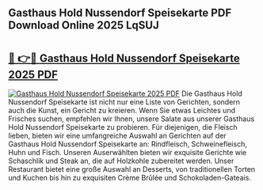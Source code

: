 ## Gasthaus Hold Nussendorf Speisekarte PDF Download Online 2025 LqSUJ

# <h2><a href="http://gc9eye1.nevu.top/?p=Gasthaus+Hold+Nussendorf+Speisekarte">🔗 👉🔴 Gasthaus Hold Nussendorf Speisekarte 2025 PDF</a></h2>

[![Gasthaus Hold Nussendorf Speisekarte 2025 PDF](https://i.imgur.com/dBaPXMq.png)](http://gc9eye1.nevu.top/?p=Gasthaus+Hold+Nussendorf+Speisekarte)
Die Gasthaus Hold Nussendorf Speisekarte ist nicht nur eine Liste von Gerichten, sondern auch die Kunst, ein Gericht zu kreieren. Wenn Sie etwas Leichtes und Frisches suchen, empfehlen wir Ihnen, unsere Salate aus unserer Gasthaus Hold Nussendorf Speisekarte zu probieren. Für diejenigen, die Fleisch lieben, bieten wir eine umfangreiche Auswahl an Gerichten auf der Gasthaus Hold Nussendorf Speisekarte an: Rindfleisch, Schweinefleisch, Huhn und Fisch. Unseren Auserwählten bieten wir exquisite Gerichte wie Schaschlik und Steak an, die auf Holzkohle zubereitet werden. Unser Restaurant bietet eine große Auswahl an Desserts, von traditionellen Torten und Kuchen bis hin zu exquisiten Crème Brûlée und Schokoladen-Gateais.
